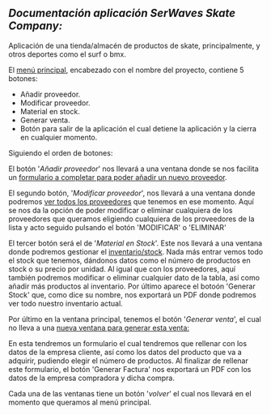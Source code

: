 ## **_Documentación aplicación SerWaves Skate Company:_**

Aplicación de una tienda/almacén de productos de skate, principalmente, y otros deportes como el surf o bmx. 

El [menú principal](Imágenes/MenúPrincipal.png), encabezado con el nombre del proyecto, contiene 5 botones:

- Añadir proveedor.
- Modificar proveedor.
- Material en stock.
- Generar venta.
- Botón para salir de la aplicación el cual detiene la aplicación y la cierra en cualquier momento.





Siguiendo el orden de botones:

El botón '_Añadir proveedor_' nos llevará a una ventana donde se nos facilita un [formulario a completar para poder añadir un nuevo proveedor](Imágenes/MenúNuevoProv.png).



El segundo botón, '_Modificar proveedor_', nos llevará a una ventana donde podremos [ver todos los proveedores](Imágenes/MenúProveedores.png) que tenemos en ese momento.
Aquí se nos da la opción de poder modificar o eliminar cualquiera de los proveedores que queramos eligiendo cualquiera de los proveedores de la lista y acto seguido pulsando el botón 'MODIFICAR' o 'ELIMINAR'



El tercer botón será el de '_Material en Stock_'. Este nos llevará a una ventana donde podremos gestionar el [inventario/stock](Imágenes/MenúInventario.png).
Nada más entrar vemos todo el stock que tenemos, dándonos datos como el número de productos en stock o su precio por unidad.
Al igual que con los proveedores, aquí también podremos modificar o eliminar cualquier dato de la tabla, así como añadir más productos al inventario.
Por último aparece el botoón 'Generar Stock' que, como dice su nombre, nos exportará un PDF donde podremos ver todo nuestro inventario actual.



Por último en la ventana principal, tenemos el botón '_Generar venta_', el cual no lleva a una [nueva ventana para generar esta venta:](Imágenes/MenúCrearFactura.png)

En esta tendremos un formulario el cual tendremos que rellenar con los datos de la empresa cliente, así como los datos del producto que va a adquirir, pudiendo elegir el número de productos.
Al finalizar de rellenar este formulario, el botón 'Generar Factura' nos exportará un PDF con los datos de la empresa compradora y dicha compra.




Cada una de las ventanas tiene un botón '_volver_' el cual nos llevará en el momento que queramos al menú principal.

